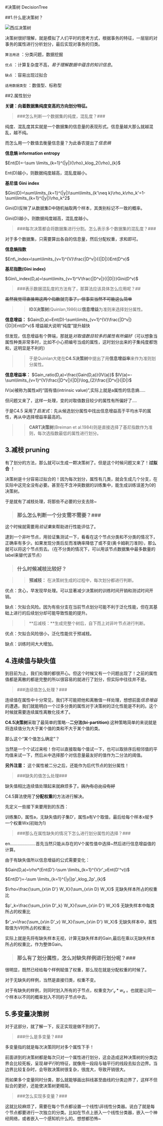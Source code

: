 
#决策树 DecisionTree

##1.什么是决策树？

![西瓜决策树](/img/DT_1.jpg)

决策树很好理解，就是模拟了人们平时的思考方式，根据事务的特征，一层层的对事务的属性进行分析划分，最后实现对事务的归类。

`算法用途` ：分类问题，数据挖掘

`优点` ：计算复杂度不高，*易于理解数据中蕴含的知识信息*。

`缺点` ：容易出现过拟合

`适用数据类型` ：数值型、标称型 

##2.属性划分

 **关键：向着数据集纯度变高的方向划分特征。**



> ###怎么判断一个数据集的纯度，混乱度？###

纯度、混乱度其实就是一个数据集的信息量的表现形式。信息量越大那么就越混乱，越不纯。  

而怎么用一个数值去衡量信息量？为此香农提出了*信息熵*

**信息熵 information entropy**

 $Ent(D)=-\sum \limits_{k=1}^{|y|}{\rho}_klog_2{\rho}_{k}$

Ent(D)越小，则数据纯度越高，混乱度越小。



**基尼值 Gini index**

$Gini(D)=\sum\limits_{k=1}^{|y|}\sum\limits_{k'\neq k}\rho_k\rho_k'=1-\sum\limits_{k=1}^{|y|}\rho_k^2$

Gini(D)反映了从数据集D中随机抽取两个样本，其类别标记不一致的概率。

Gini(D)越小，则数据纯度越高，混乱度越小。





> ###每次决策都会将数据集进行分割。怎么表示多个数据集的混乱度？###


对于多个数据集，只需要算出各自的信息量，然后分配权重，求和即可。

**信息熵指数**

$Ent\_index=\sum\limits_{v=1}^{V}\frac{|D^v|}{{|D|}}Ent(D^v)$

**基尼指数(Gini index)**

$Gini\_index(D,a)=\sum\limits_{v=1}^V\frac{|D^v|}{{|D|}}Gini(D^v)$



> ###表示数据混乱度的方法有了，那算法应该具体怎么应用呢？##

~~虽然我觉得直接用这两个指数就完事了，但事实当然不可能这么简单~~

> > **ID3决策树**(Quinlan,1986)以**信息增益**为准则来选择划分属性。

**信息增益：** $Gain(D,a)=Ent(D)-\sum\limits_{v=1}^{V}\frac{|D^v|}{|D|}Ent(D^v)$   增益越大说明“纯度”提升越快

但发现，信息增益有个弊端，那就是*对取值数目较多的属性有所偏好*（可以想象当属性种类非常多时，比如不小心把编号当成的属性，这时划分出来的子集纯度都饱和，这明显是不利的）

> > 于是Quinlan大佬在**C4.5决策树**中提出了用**信息增益率**来作为准则划分属性。

**信息增益率：** $Gain_ratio(D,a)=\frac{Gain(D,a)}{IV(a)}$        $IV(a)=-\sum\limits_{v=1}^{V}\frac{|D^v|}{|D|}\log_{2}\frac{|D^v|}{|D|}$

IV(a)被称为属性a的“固有值(intrinsic value)”,实际上就是a属性的信息熵.....

但问题又来了，这样一处理，变的对取值数目较少的属性有所偏好了....

于是C4.5 采用了*启发式*：先从候选划分属性中找出信息增益高于平均水平的属性，再从中选择增益率最高的。

> > **CART决策树**(Breiman et al.1984)则是直接选择了基尼指数作为准则，每次选指数最低的属性进行划分。



## 3.减枝 pruning

有了划分的方法，那么就可以生成一颗决策树了。但是这个时候问题又来了！**过拟合** ！

决策树是十分容易过拟合的！因为每次划分，属性有几类，就会生成几个分支，在实际中这完全没有必要。甚至在不含冲突数据的训练集中，能生成训练误差为0的决策树。

于是就有了减枝处理，将那些不必要的分支去除~



> ### 那么怎么判断一个分支需不需要？###

这个时候就需要用*验证集*来帮助进行性能评估了。

逮到一个非叶节点，用验证集测试一下，看看在这个节点分类和不分类的情况下，正确率有多少。如果发现分类后反而准确率降低了或不变(奥卡姆剃刀准则)，那么就可以将这个节点剪去。（在不分类的情况下，可以用该节点数据集中最多数量的label来替代该节点）



> ### 什么时候减枝比较好？

> > **预减枝：** 在决策树生成的过程中，每次划分都进行判断。

优点：贪心，早发现早处理。可以显著减少决策树的训练时间开销和测试时间开销。

缺点：欠拟合风险。因为有些分支在当前节点划分可能不利于泛化性能，但在其基础上进行的后续划分却可能导致性能的提升。

> > **后减枝：**生成完整个树后，自下而上对非叶节点进行判断。

优点：欠拟合风险很小，泛化性能优于预减枝。

缺点：训练时间大大增加。



## 4.连续值与缺失值

到目前为止，我们处理的都很开心。但这个时候又有一个问题出现了！之前的属性值都是离散的都是完整的所以很容易的就进行了划分，但实际中往往并不是。



> ###连续值怎么处理？###

连续值在属性中十分常见，我们不可能把他和离散值一样处理，想想前面*信息增益*的遭遇，我们就能明白一个过多分类的属性对于决策树的泛化性能是不利的。这个时候就需要连续属性离散化技术了。

**C4.5决策树**采取了最简单的策略--**二分法(bi-partition)**:这种策略简单的来说就是将连续值分为大于某个值的类和不大于某个值的类。

那么这个“某个值怎么确定”？

当然是一个个试过来啦！你可以直接取每个值试一下，也可以取排序后相邻值的平均值来试一下，然后从中选择那个对信息量最友好的值作为二分法的阈值。

**另外注意：** 这个属性被二分之后，还能作为后代节点的划分属性！



> ###缺失的值怎么处理###

缺失值相比连续值处理起来就麻烦多了。~~因为有总比没有好~~

C4.5算法使用了**分配权重**的方法进行解决。

先定义一些接下来要用到的东西：

训练集D，属性a，无缺失值的子集D‘，属性a有V个取值，最后给每个样本x赋予一个权重Wx(初始为1)



> ###那么在属性缺失的情况下怎么进行划分属性的选择？###

en.....................首先当然只能从存在的V个属性值中选择~然后进行信息增益值的计算。

由于有缺失值所以信息增益的公式需要变化：

$Gain(D,a)=\rho*(Ent(D')-\sum \limits_{k=1}^{V}r'_vEnt(D'^v))$

$Ent(D')=-\sum \limits_{k=1}^{|y|}p'_klog_2p'_{k}$       

$\rho=\frac{\sum_{x\in D'} W_X}{\sum_{x\in D} W_X}$                 无缺失样本所占的权重比

$p'_k=\frac{\sum_{x\in D'_k} W_X}{\sum_{x\in D'} W_X}$              无缺失样本中每类所占的权重比

$r'_v=\frac{\sum_{x\in D'_v} W_X}{\sum_{x\in D'} W_X}$              无缺失样本中，属性取值为V时所占的权重比

实际上就是先将有缺失样本无视，计算无缺失样本的Gain,最后在乘以无缺失样本所占的权重比，作为整体Gain。



> ### 那么有了划分属性，怎么对缺失样例进行划分呢？###

很明显，既然已经给每个样例赋值了权重，那么现在就是分配权重的时候了。

对于无缺失的样例，当然是直接归类，权重不变。

对于有缺失的样例，则同时划入所有的子节点，权重变为$r'_v*w_x$ 。也就是让同一个样本以不同的概率划入不同的子节点中去。



## 5.多变量决策树

对于这部分，就了解一下，反正实现是做不到的了。



> ###什么是多变量？###

多变量指的就是每次决策同时对多个属性下手！

前面讲到的决策树都是每次只对一个属性进行划分，这会造成这种决策树的分类边界会比较死板，呈现*轴平行*的特征，就像用一段段与轴平行的线段去拟合边界。当边界比较复杂时，会导致决策树很复杂，很庞大，导致开销很大。

而如果多个变量同时分类，那么就能够画出斜线甚至曲线的分类边界了，这样不但拟合的更好，还能使决策树更精简。



> ###怎么实现多变量？###

这就比较麻烦了，需要在每个节点都设置一个线性\非线性分类器。说白了就是每个节点都要进行一次独立的分类。比如在节点上嵌入一个线性分类器，嵌入一个神经网络，或者嵌入一个感知机什么的。想想都恐怖~